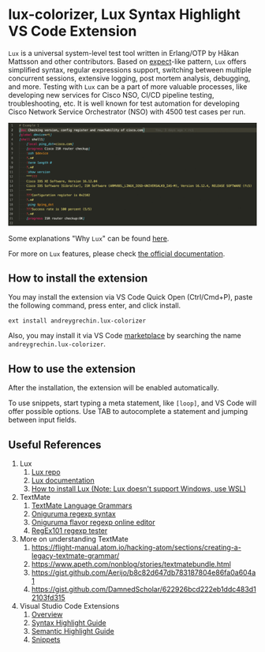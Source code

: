 # lux-colorizer, Lux Syntax Highlight VS Code Extension

`Lux` is a universal system-level test tool written in Erlang/OTP by Håkan
Mattsson and other contributors. Based on
[expect](http://www.nist.gov/el/msid/expect.cfm)-like pattern, `Lux` offers
simplified syntax, regular expressions support, switching between multiple
concurrent sessions, extensive logging, post mortem analysis, debugging, and
more. Testing with `Lux` can be a part of more valuable processes, like
developing new services for Cisco NSO, CI/CD pipeline testing, troubleshooting,
etc. It is well known for test automation for developing Cisco Network Service
Orchestrator (NSO) with 4500 test cases per run.

![An example using Monakai color theme](https://github.com/andreygrechin/lux-colorizer/raw/main/assets/images/example-animated.gif)

Some explanations "Why `Lux`" can be found [here](https://github.com/andreygrechin/lux-colorizer/blob/main/USECASE.md).

For more on `Lux` features, please check
[the official documentation](https://github.com/hawk/lux/blob/master/doc/lux.md).

## How to install the extension

You may install the extension via VS Code Quick Open (Ctrl/Cmd+P), paste the
following command, press enter, and click install.

```text
ext install andreygrechin.lux-colorizer
```

Also, you may install it via VS Code
[marketplace](https://marketplace.visualstudio.com/vscode) by searching the name
`andreygrechin.lux-colorizer`.

## How to use the extension

After the installation, the extension will be enabled automatically.

To use snippets, start typing a meta statement, like `[loop]`, and VS Code will
offer possible options. Use TAB to autocomplete a statement and jumping between
input fields.

## Useful References

1. Lux
    1. [Lux repo](https://github.com/hawk/lux/)
    1. [Lux documentation](https://github.com/hawk/lux/blob/master/doc/lux.md)
    1. [How to install Lux (Note: Lux doesn't support Windows, use WSL)](https://github.com/hawk/lux/blob/master/INSTALL.md)
1. TextMate
    1. [TextMate Language Grammars](https://macromates.com/manual/en/language_grammars)
    1. [Oniguruma regexp syntax](https://macromates.com/manual/en/regular_expressions)
    1. [Oniguruma flavor regexp online editor](https://rubular.com/)
    1. [RegEx101 regexp tester](https://regexp101.com/)
1. More on understanding TextMate
    1. <https://flight-manual.atom.io/hacking-atom/sections/creating-a-legacy-textmate-grammar/>
    1. <https://www.apeth.com/nonblog/stories/textmatebundle.html>
    1. <https://gist.github.com/Aerijo/b8c82d647db783187804e86fa0a604a1>
    1. <https://gist.github.com/DamnedScholar/622926bcd222eb1ddc483d12103fd315>
1. Visual Studio Code Extensions
    1. [Overview](https://code.visualstudio.com/api/language-extensions/overview)
    1. [Syntax Highlight Guide](https://code.visualstudio.com/api/language-extensions/syntax-highlight-guide)
    1. [Semantic Highlight Guide](https://code.visualstudio.com/api/language-extensions/semantic-highlight-guide)
    1. [Snippets](https://github.com/microsoft/vscode-extension-samples/tree/master/snippet-sample)
